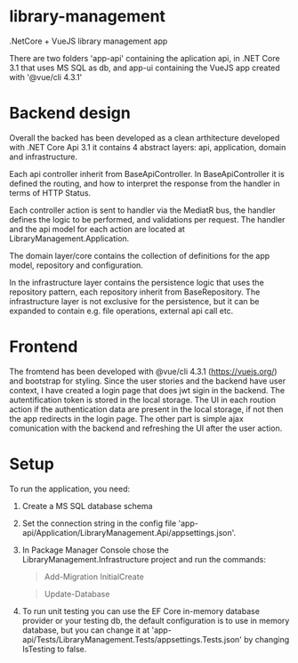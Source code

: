 # library-management
 .NetCore + VueJS library management app

 There are two folders 'app-api' containing the aplication api, in .NET Core 3.1 that uses MS SQL as db, and app-ui containing the VueJS
 app created with '@vue/cli 4.3.1'


# Backend design
 Overall the backed has been developed as a clean arthitecture developed with .NET Core Api 3.1 it contains 4 abstract layers: api,
 application, domain and infrastructure.

 Each api controller inherit from BaseApiController. In BaseApiController it is defined the routing, and how to interpret the 
 response from the handler in terms of HTTP Status.
   
 Each controller action is sent to handler via the MediatR bus, the handler defines the logic to be performed, and validations per
 request. The handler and the api model for each action are located at LibraryManagement.Application.

 The domain layer/core contains the collection of definitions for the app model, repository and configuration.

 In the infrastructure layer contains the persistence logic that uses the repository pattern, each repository inherit from
 BaseRepository. The infrastructure layer is not exclusive for the persistence, but it can be expanded to contain e.g. file operations,
 external api call etc.
 
 
 # Frontend
 The fromtend has been developed with @vue/cli 4.3.1 (https://vuejs.org/) and bootstrap for styling. 
 Since the user stories and the backend have user context, I have created a login page that does jwt sigin in the backend. The
 autentification token is stored in the local storage. The UI in each roution action if the authentication data are present in the
 local storage, if not then the app redirects in the login page. 
 The other part is simple ajax comunication with the backend and refreshing the UI after the user action.
 
 
 # Setup
 To run the application, you need:

 1. Create a MS SQL database schema
 2. Set the connection string in the config file 'app-api/Application/LibraryManagement.Api/appsettings.json'.
 3. In Package Manager Console chose the LibraryManagement.Infrastructure project and run the commands:
     >Add-Migration InitialCreate
     
     >Update-Database

 4. To run unit testing you can use the EF Core in-memory database provider or your testing db, the default configuration is to use in
     memory database, but you can change it at 'app-api/Tests/LibraryManagement.Tests/appsettings.Tests.json' by changing IsTesting to
     false.


 
